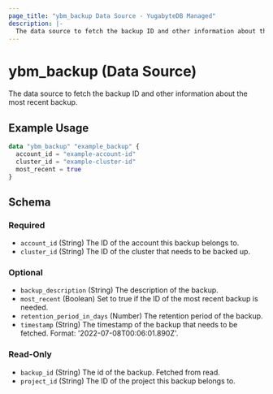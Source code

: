 ```yaml
---
page_title: "ybm_backup Data Source - YugabyteDB Managed"
description: |-
  The data source to fetch the backup ID and other information about the most recent backup.
---
```


# ybm_backup (Data Source)

The data source to fetch the backup ID and other information about the most recent backup.


## Example Usage

```terraform
data "ybm_backup" "example_backup" {
  account_id = "example-account-id"
  cluster_id = "example-cluster-id"
  most_recent = true
}
```

<!-- schema generated by tfplugindocs -->
## Schema

### Required

- `account_id` (String) The ID of the account this backup belongs to.
- `cluster_id` (String) The ID of the cluster that needs to be backed up.

### Optional

- `backup_description` (String) The description of the backup.
- `most_recent` (Boolean) Set to true if the ID of the most recent backup is needed.
- `retention_period_in_days` (Number) The retention period of the backup.
- `timestamp` (String) The timestamp of the backup that needs to be fetched. Format: '2022-07-08T00:06:01.890Z'.

### Read-Only

- `backup_id` (String) The id of the backup. Fetched from read.
- `project_id` (String) The ID of the project this backup belongs to.